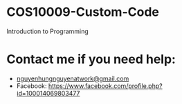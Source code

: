 # COS10009-Custom-Code
Introduction to Programming
# Contact me if you need help:
- nguyenhungnguyenatwork@gmail.com
- Facebook: https://www.facebook.com/profile.php?id=100014069803477
